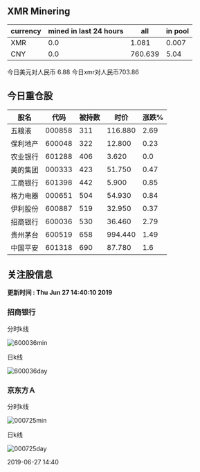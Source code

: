 ## XMR Minering

|currency|mined in last 24 hours|all|in pool|
|---|---|---|---|
|XMR|0.0|1.081|0.007|
|CNY|0.0|760.639|5.04|

今日美元对人民币 6.88	今日xmr对人民币703.86


## 今日重仓股 

|股名|代码|被持数|时价|涨跌%|
|---|---|---|---|---|
|五粮液|000858|311|116.880|2.69|
|保利地产|600048|322|12.800|0.23|
|农业银行|601288|406|3.620|0.0|
|美的集团|000333|423|51.750|0.47|
|工商银行|601398|442|5.900|0.85|
|格力电器|000651|504|54.930|0.84|
|伊利股份|600887|519|32.950|0.37|
|招商银行|600036|530|36.460|2.79|
|贵州茅台|600519|658|994.440|1.49|
|中国平安|601318|690|87.780|1.6|

## 关注股信息
**更新时间 : Thu Jun 27 14:40:10 2019**
### 招商银行 
分时k线

![600036min](http://image.sinajs.cn/newchart/min/n/sh600036.gif)

日k线

![600036day](http://image.sinajs.cn/newchart/daily/n/sh600036.gif)

### 京东方Ａ 
分时k线

![000725min](http://image.sinajs.cn/newchart/min/n/sz000725.gif)

日k线

![000725day](http://image.sinajs.cn/newchart/daily/n/sz000725.gif)

2019-06-27 14:40